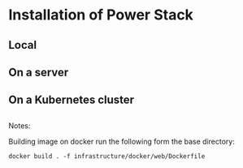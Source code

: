 # Installation of Power Stack

## Local



## On a server

## On a Kubernetes cluster

##

Notes: 

Building image on docker run the following form the base directory:

`docker build . -f infrastructure/docker/web/Dockerfile`
